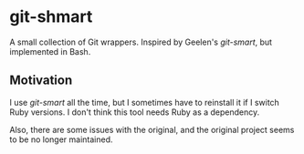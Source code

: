 # git-shmart

A small collection of Git wrappers. Inspired by Geelen's _git-smart_, but
implemented in Bash.

## Motivation

I use _git-smart_ all the time, but I sometimes have to reinstall it if I switch
Ruby versions. I don't think this tool needs Ruby as a dependency.

Also, there are some issues with the original, and the original project seems to
be no longer maintained.
